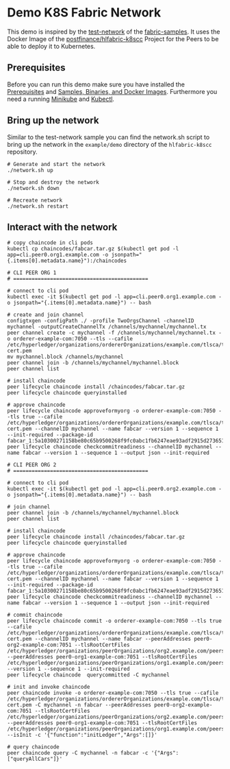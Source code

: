 # Demo K8S Fabric Network
This demo is inspired by the [test-network](https://github.com/hyperledger/fabric-samples/tree/master/test-network) of 
the [fabric-samples](https://github.com/hyperledger/fabric-samples).
It uses the Docker Image of the [postfinance/hlfabric-k8scc](https://github.com/postfinance/hlfabric-k8scc/) Project 
for the Peers to be able to deploy it to Kubernetes.

## Prerequisites
Before you can run this demo make sure you have installed the 
[Prerequisites](https://hyperledger-fabric.readthedocs.io/en/latest/prereqs.html) and 
[Samples, Binaries, and Docker Images](https://hyperledger-fabric.readthedocs.io/en/latest/install.html).
Furthermore you need a running [Minikube](https://kubernetes.io/docs/tasks/tools/install-minikube/) and [Kubectl](https://kubernetes.io/docs/tasks/tools/install-kubectl/).

## Bring up the network
Similar to the test-network sample you can find the network.sh script to bring up the network in the ```example/demo``` 
directory of the ```hlfabric-k8scc``` repository.
```shell script
# Generate and start the network
./network.sh up

# Stop and destroy the network
./network.sh down

# Recreate network
./network.sh restart
```

## Interact with the network
```shell script
# copy chaincode in cli pods
kubectl cp chaincodes/fabcar.tar.gz $(kubectl get pod -l app=cli.peer0.org1.example.com -o jsonpath="{.items[0].metadata.name}"):/chaincodes

# CLI PEER ORG 1
# ============================================

# connect to cli pod
kubectl exec -it $(kubectl get pod -l app=cli.peer0.org1.example.com -o jsonpath="{.items[0].metadata.name}") -- bash

# create and join channel
configtxgen -configPath ./ -profile TwoOrgsChannel -channelID mychannel -outputCreateChannelTx /channels/mychannel/mychannel.tx
peer channel create -c mychannel -f /channels/mychannel/mychannel.tx -o orderer-example-com:7050 --tls --cafile /etc/hyperledger/organizations/ordererOrganizations/example.com/tlsca/tlsca.example.com-cert.pem
mv mychannel.block /channels/mychannel
peer channel join -b /channels/mychannel/mychannel.block
peer channel list

# install chaincode
peer lifecycle chaincode install /chaincodes/fabcar.tar.gz
peer lifecycle chaincode queryinstalled

# approve chaincode
peer lifecycle chaincode approveformyorg -o orderer-example-com:7050 --tls true --cafile /etc/hyperledger/organizations/ordererOrganizations/example.com/tlsca/tlsca.example.com-cert.pem --channelID mychannel --name fabcar --version 1 --sequence 1 --init-required --package-id fabcar_1:5a10300271158be80c65b9500268f9fc0abc1fb6247eae93adf2915d273651f4
peer lifecycle chaincode checkcommitreadiness --channelID mychannel --name fabcar --version 1 --sequence 1 --output json --init-required

# CLI PEER ORG 2
# ============================================

# connect to cli pod
kubectl exec -it $(kubectl get pod -l app=cli.peer0.org2.example.com -o jsonpath="{.items[0].metadata.name}") -- bash

# join channel
peer channel join -b /channels/mychannel/mychannel.block
peer channel list

# install chaincode
peer lifecycle chaincode install /chaincodes/fabcar.tar.gz
peer lifecycle chaincode queryinstalled

# approve chaincode
peer lifecycle chaincode approveformyorg -o orderer-example-com:7050 --tls true --cafile /etc/hyperledger/organizations/ordererOrganizations/example.com/tlsca/tlsca.example.com-cert.pem --channelID mychannel --name fabcar --version 1 --sequence 1 --init-required --package-id fabcar_1:5a10300271158be80c65b9500268f9fc0abc1fb6247eae93adf2915d273651f4
peer lifecycle chaincode checkcommitreadiness --channelID mychannel --name fabcar --version 1 --sequence 1 --output json --init-required

# commit chaincode
peer lifecycle chaincode commit -o orderer-example-com:7050 --tls true --cafile /etc/hyperledger/organizations/ordererOrganizations/example.com/tlsca/tlsca.example.com-cert.pem --channelID mychannel --name fabcar --peerAddresses peer0-org2-example-com:7051 --tlsRootCertFiles /etc/hyperledger/organizations/peerOrganizations/org2.example.com/peers/peer0.org2.example.com/tls/ca.crt --peerAddresses peer0-org1-example-com:7051 --tlsRootCertFiles /etc/hyperledger/organizations/peerOrganizations/org1.example.com/peers/peer0.org1.example.com/tls/ca.crt --version 1 --sequence 1 --init-required
peer lifecycle chaincode  querycommitted -C mychannel

# init and invoke chaincode
peer chaincode invoke -o orderer-example-com:7050 --tls true --cafile /etc/hyperledger/organizations/ordererOrganizations/example.com/tlsca/tlsca.example.com-cert.pem -C mychannel -n fabcar --peerAddresses peer0-org2-example-com:7051 --tlsRootCertFiles /etc/hyperledger/organizations/peerOrganizations/org2.example.com/peers/peer0.org2.example.com/tls/ca.crt --peerAddresses peer0-org1-example-com:7051 --tlsRootCertFiles /etc/hyperledger/organizations/peerOrganizations/org1.example.com/peers/peer0.org1.example.com/tls/ca.crt --isInit -c '{"function":"initLedger","Args":[]}'

# query chaincode
peer chaincode query -C mychannel -n fabcar -c '{"Args":["queryAllCars"]}'
```